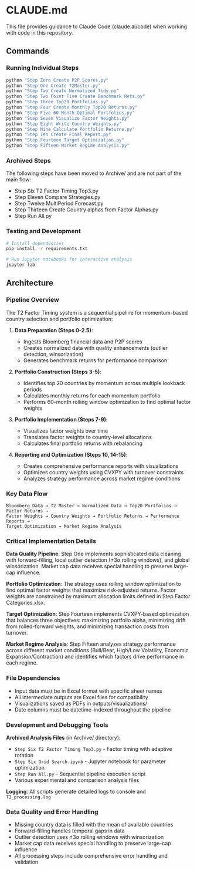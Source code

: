 # CLAUDE.md

This file provides guidance to Claude Code (claude.ai/code) when working with code in this repository.

## Commands

### Running Individual Steps
```bash
python "Step Zero Create P2P Scores.py"
python "Step One Create T2Master.py"
python "Step Two Create Normalized Tidy.py"
python "Step Two Point Five Create Benchmark Rets.py"
python "Step Three Top20 Portfolios.py"
python "Step Four Create Monthly Top20 Returns.py"
python "Step Five 60 Month Optimal Portfolios.py"
python "Step Seven Visualize Factor Weights.py"
python "Step Eight Write Country Weights.py"
python "Step Nine Calculate Portfolio Returns.py"
python "Step Ten Create Final Report.py"
python "Step Fourteen Target Optimization.py"
python "Step Fifteen Market Regime Analysis.py"
```

### Archived Steps
The following steps have been moved to Archive/ and are not part of the main flow:
- Step Six T2 Factor Timing Top3.py
- Step Eleven Compare Strategies.py
- Step Twelve MultiPeriod Forecast.py
- Step Thirteen Create Country alphas from Factor Alphas.py
- Step Run All.py

### Testing and Development
```bash
# Install dependencies
pip install -r requirements.txt

# Run Jupyter notebooks for interactive analysis
jupyter lab
```

## Architecture

### Pipeline Overview
The T2 Factor Timing system is a sequential pipeline for momentum-based country selection and portfolio optimization:

1. **Data Preparation (Steps 0-2.5)**: 
   - Ingests Bloomberg financial data and P2P scores
   - Creates normalized data with quality enhancements (outlier detection, winsorization)
   - Generates benchmark returns for performance comparison

2. **Portfolio Construction (Steps 3-5)**:
   - Identifies top 20 countries by momentum across multiple lookback periods
   - Calculates monthly returns for each momentum portfolio
   - Performs 60-month rolling window optimization to find optimal factor weights

3. **Portfolio Implementation (Steps 7-9)**:
   - Visualizes factor weights over time
   - Translates factor weights to country-level allocations
   - Calculates final portfolio returns with rebalancing

4. **Reporting and Optimization (Steps 10, 14-15)**:
   - Creates comprehensive performance reports with visualizations
   - Optimizes country weights using CVXPY with turnover constraints
   - Analyzes strategy performance across market regime conditions

### Key Data Flow
```
Bloomberg Data → T2 Master → Normalized Data → Top20 Portfolios → Factor Returns → 
Factor Weights → Country Weights → Portfolio Returns → Performance Reports → 
Target Optimization → Market Regime Analysis
```

### Critical Implementation Details

**Data Quality Pipeline**: Step One implements sophisticated data cleaning with forward-filling, local outlier detection (±3σ rolling windows), and global winsorization. Market cap data receives special handling to preserve large-cap influence.

**Portfolio Optimization**: The strategy uses rolling window optimization to find optimal factor weights that maximize risk-adjusted returns. Factor weights are constrained by maximum allocation limits defined in Step Factor Categories.xlsx.

**Target Optimization**: Step Fourteen implements CVXPY-based optimization that balances three objectives: maximizing portfolio alpha, minimizing drift from rolled-forward weights, and minimizing transaction costs from turnover.

**Market Regime Analysis**: Step Fifteen analyzes strategy performance across different market conditions (Bull/Bear, High/Low Volatility, Economic Expansion/Contraction) and identifies which factors drive performance in each regime.

### File Dependencies
- Input data must be in Excel format with specific sheet names
- All intermediate outputs are Excel files for compatibility
- Visualizations saved as PDFs in outputs/visualizations/
- Date columns must be datetime-indexed throughout the pipeline

### Development and Debugging Tools

**Archived Analysis Files** (in Archive/ directory):
- `Step Six T2 Factor Timing Top3.py` - Factor timing with adaptive rotation
- `Step Six Grid Search.ipynb` - Jupyter notebook for parameter optimization
- `Step Run All.py` - Sequential pipeline execution script
- Various experimental and comparison analysis files

**Logging**: All scripts generate detailed logs to console and `T2_processing.log`

### Data Quality and Error Handling
- Missing country data is filled with the mean of available countries
- Forward-filling handles temporal gaps in data
- Outlier detection uses ±3σ rolling windows with winsorization
- Market cap data receives special handling to preserve large-cap influence
- All processing steps include comprehensive error handling and validation